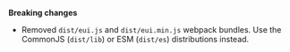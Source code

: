 **Breaking changes**

- Removed `dist/eui.js` and `dist/eui.min.js` webpack bundles. Use the CommonJS (`dist/lib`) or ESM (`dist/es`) distributions instead.
